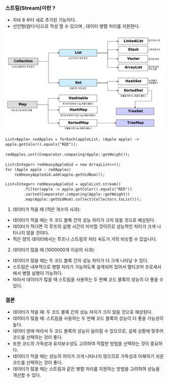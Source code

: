 ### 스트림(Stream)이란 ?
* 자바 8 부터 새로 추가된 기능이다.
* 선언형(람다식)으로 작성 할 수 있으며 , 데이터 병렬 처리를 지원한다.

![img.png](img.png)


```
List<Apple> redApples = forEach(appleList, (Apple apple) -> apple.getColor().equals("RED"));

redApples.sort(Comparator.comparing(Apple::getWeight));

List<Integer> redHeavyAppleUid = new ArrayList<>();
for (Apple apple : redApples)
    redHeavyAppleUid.add(apple.getUidNum());
```


```
List<Integer> redHeavyAppleUid = appleList.stream()
        .filter(apple -> apple.getColor().equals("RED"))        
        .sorted(Comparator.comparing(Apple::getWeight))         
        .map(Apple::getUidNum).collect(Collectors.toList());    
```


1. 데이터가 적을 때 (적은 개수의 사과):

* 데이터가 적을 때는 두 코드 블록 간의 성능 차이가 크지 않을 것으로 예상된다. 
* 데이터가 적다면 각 루프의 실행 시간이 미미할 것이므로 성능적인 차이가 크게 나타나지 않을 것이다. 
* 적은 양의 데이터에서는 루프나 스트림의 처리 속도가 거의 비슷할 수 있습니다.

2. 데이터가 많을 때 (1000000개 이상의 사과):

* 데이터가 많을 때는 두 코드 블록 간의 성능 차이가 더 크게 나타날 수 있다. 
* 스트림은 내부적으로 병렬 처리가 가능하도록 설계되어 있어서 멀티코어 프로세서에서 병렬 실행이 가능하다. 
* 따라서 데이터가 많을 때 스트림을 사용하는 두 번째 코드 블록의 성능이 더 좋을 수 있다.

### 결론

* 데이터가 적을 때: 두 코드 블록 간의 성능 차이가 크지 않을 것으로 예상된다.
* 데이터가 많을 때: 스트림을 사용하는 두 번째 코드 블록의 성능이 더 좋을 가능성이 높다.
* 데이터 양에 따라서 두 코드 블록의 성능이 달라질 수 있으므로, 실제 상황에 맞추어 코드를 선택하는 것이 좋다. 
* 또한 코드의 가독성과 유지보수성도 고려하여 적절한 방법을 선택하는 것이 중요하다. 
* 데이터가 적을 때는 성능의 차이가 크게 나타나지 않으므로 가독성과 이해하기 쉬운 코드를 선택하는 것이 좋다. 
* 데이터가 많을 때는 스트림과 같은 병렬 처리를 지원하는 방법을 고려하여 성능을 개선할 수 있다.